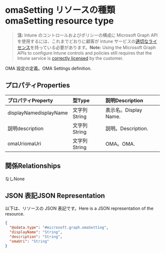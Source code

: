# <a name="omasetting-resource-type"></a><span data-ttu-id="e4ad8-101">omaSetting リソースの種類</span><span class="sxs-lookup"><span data-stu-id="e4ad8-101">omaSetting resource type</span></span>

> <span data-ttu-id="e4ad8-102">**注:** Intune のコントロールおよびポリシーの構成に Microsoft Graph API を使用するには、これまでどおりに顧客が Intune サービスの[適切なライセンス](https://go.microsoft.com/fwlink/?linkid=839381)を持っている必要があります。</span><span class="sxs-lookup"><span data-stu-id="e4ad8-102">**Note:** Using the Microsoft Graph APIs to configure Intune controls and policies still requires that the Intune service is [correctly licensed](https://go.microsoft.com/fwlink/?linkid=839381) by the customer.</span></span>

<span data-ttu-id="e4ad8-103">OMA 設定の定義。</span><span class="sxs-lookup"><span data-stu-id="e4ad8-103">OMA Settings definition.</span></span>
## <a name="properties"></a><span data-ttu-id="e4ad8-104">プロパティ</span><span class="sxs-lookup"><span data-stu-id="e4ad8-104">Properties</span></span>
|<span data-ttu-id="e4ad8-105">プロパティ</span><span class="sxs-lookup"><span data-stu-id="e4ad8-105">Property</span></span>|<span data-ttu-id="e4ad8-106">型</span><span class="sxs-lookup"><span data-stu-id="e4ad8-106">Type</span></span>|<span data-ttu-id="e4ad8-107">説明</span><span class="sxs-lookup"><span data-stu-id="e4ad8-107">Description</span></span>|
|:---|:---|:---|
|<span data-ttu-id="e4ad8-108">displayName</span><span class="sxs-lookup"><span data-stu-id="e4ad8-108">displayName</span></span>|<span data-ttu-id="e4ad8-109">文字列</span><span class="sxs-lookup"><span data-stu-id="e4ad8-109">String</span></span>|<span data-ttu-id="e4ad8-110">表示名。</span><span class="sxs-lookup"><span data-stu-id="e4ad8-110">Display Name.</span></span>|
|<span data-ttu-id="e4ad8-111">説明</span><span class="sxs-lookup"><span data-stu-id="e4ad8-111">description</span></span>|<span data-ttu-id="e4ad8-112">文字列</span><span class="sxs-lookup"><span data-stu-id="e4ad8-112">String</span></span>|<span data-ttu-id="e4ad8-113">説明。</span><span class="sxs-lookup"><span data-stu-id="e4ad8-113">Description.</span></span>|
|<span data-ttu-id="e4ad8-114">omaUri</span><span class="sxs-lookup"><span data-stu-id="e4ad8-114">omaUri</span></span>|<span data-ttu-id="e4ad8-115">文字列</span><span class="sxs-lookup"><span data-stu-id="e4ad8-115">String</span></span>|<span data-ttu-id="e4ad8-116">OMA。</span><span class="sxs-lookup"><span data-stu-id="e4ad8-116">OMA.</span></span>|

## <a name="relationships"></a><span data-ttu-id="e4ad8-117">関係</span><span class="sxs-lookup"><span data-stu-id="e4ad8-117">Relationships</span></span>
<span data-ttu-id="e4ad8-118">なし</span><span class="sxs-lookup"><span data-stu-id="e4ad8-118">None</span></span>
## <a name="json-representation"></a><span data-ttu-id="e4ad8-119">JSON 表記</span><span class="sxs-lookup"><span data-stu-id="e4ad8-119">JSON Representation</span></span>
<span data-ttu-id="e4ad8-120">以下は、リソースの JSON 表記です。</span><span class="sxs-lookup"><span data-stu-id="e4ad8-120">Here is a JSON representation of the resource.</span></span>
<!--{
  "blockType": "resource",
  "@odata.type": "microsoft.graph.omaSetting"
}-->
``` json
{
  "@odata.type": "#microsoft.graph.omaSetting",
  "displayName": "String",
  "description": "String",
  "omaUri": "String"
}
```








